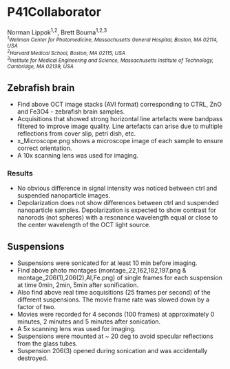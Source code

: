 # P41Collaborator

Norman Lippok<sup>1,2</sup>, Brett Bouma<sup>1,2,3</sup> <br>
<i><sub><sup>1</sup>Wellman Center for Photomedicine, Massachusetts General Hospital, Boston, MA 02114, USA<br>
<sup>2</sup>Harvard Medical School, Boston, MA 02115, USA<br>
<sup>3</sup>Institute for Medical Engineering and Science, Massachusetts Institute of Technology, Cambridge, MA 02139, USA </sub>
</i> 

## Zebrafish brain
* Find above OCT image stacks (AVI format) corresponding to CTRL, ZnO and Fe3O4 - zebrafish brain samples.
* Acquisitions that showed strong horizontal line artefacts were bandpass filtered to improve image quality. Line artefacts can arise due to multiple reflections from cover slip, petri dish, etc. 
* x_Microscope.png shows a microscope image of each sample to ensure correct orientation. 
* A 10x scanning lens was used for imaging.

### Results
* No obvious difference in signal intensity was noticed between ctrl and suspended nanoparticle images.
* Depolarization does not show differences between ctrl and suspended nanoparticle samples. Depolarization is expected to show contrast for nanorods (not spheres) with a resonance wavelength equal or close to the center wavelength of the OCT light source.

## Suspensions
* Suspensions were sonicated for at least 10 min before imaging.
* Find above photo montages (montage_22,162,182,197.png & montage_206(1),206(2),Al,Fe.png) of single frames for each suspension at time 0min, 2min, 5min after sonification.
* Also find above real time acquisitions (25 frames per second) of the different suspensions. The movie frame rate was slowed down by a factor of two. 
* Movies were recorded for 4 seconds (100 frames) at approximately 0 minutes, 2 minutes and 5 minutes after sonication. 
* A 5x scanning lens was used for imaging.
* Suspensions were mounted at ~ 20 deg to avoid specular reflections from the glass tubes. 
* Suspension 206(3) opened during sonication and was accidentally destroyed.
